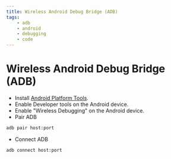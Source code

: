 ```yaml
---
title: Wireless Android Debug Bridge (ADB)
tags:
    - adb
    - android
    - debugging
    - code
---
```


# Wireless Android Debug Bridge (ADB)

- Install [Android Platform Tools](https://developer.android.com/studio/releases/platform-tools).
- Enable Developer tools on the Android device.
- Enable "Wireless Debugging" on the Android device.
- Pair ADB
~~~ bash
adb pair host:port
~~~
- Connect ADB
~~~ bash
adb connect host:port
~~~

